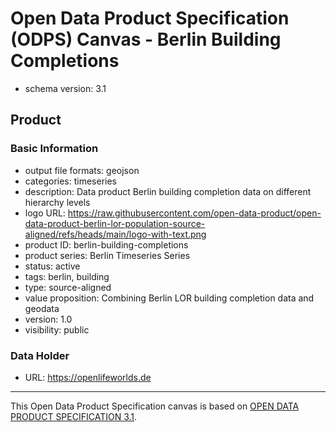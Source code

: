 
# Open Data Product Specification (ODPS) Canvas - Berlin Building Completions

* schema version: 3.1
## Product

### Basic Information

* output file formats: geojson
* categories: timeseries
* description: Data product Berlin building completion data on different hierarchy levels
* logo URL: https://raw.githubusercontent.com/open-data-product/open-data-product-berlin-lor-population-source-aligned/refs/heads/main/logo-with-text.png
* product ID: berlin-building-completions
* product series: Berlin Timeseries Series
* status: active
* tags: berlin, building
* type: source-aligned
* value proposition: Combining Berlin LOR building completion data and geodata
* version: 1.0
* visibility: public

### Data Holder

* URL: https://openlifeworlds.de


---
This Open Data Product Specification canvas is based on [OPEN DATA PRODUCT SPECIFICATION 3.1](https://opendataproducts.org/v3.1/#open-data-product-specification-3-1).